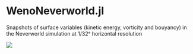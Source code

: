 # WenoNeverworld.jl

 <!-- <a href="https://mit-license.org">
    <img alt="MIT license" src="https://img.shields.io/badge/License-MIT-blue.svg?style=flat-square">
  </a>
 <a href="https://simone-silvestri.github.io/WenoNeverworld.jl/dev">
    <img alt="Documentation" src="https://img.shields.io/badge/documentation-stable%20release-red?style=flat-square">
  </a>
 <a href="https://github.com/SciML/ColPrac">
    <img alt="ColPrac: Contributor's Guide on Collaborative Practices for Community Packages" src="https://img.shields.io/badge/ColPrac-Contributor's%20Guide-blueviolet?style=flat-square"> -->

Snapshots of surface variables (kinetic energy, vorticity and bouyancy) in the Neverworld
simulation at 1/32ᵒ horizontal resolution

![](https://github.com/simone-silvestri/FiguresAndArtifacts/blob/main/neverworld_fig.png)
